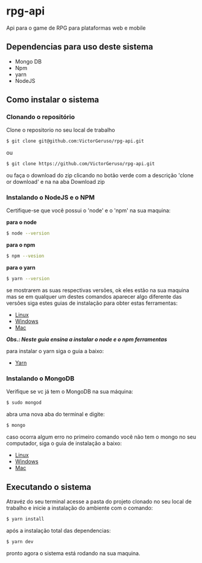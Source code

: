 # rpg-api
Api para o game de RPG para plataformas web e mobile

## Dependencias para uso deste sistema
* Mongo DB
* Npm
* yarn
* NodeJS

## Como instalar o sistema
### Clonando o repositório

Clone o repositorio no seu local de trabalho

```bash
$ git clone git@github.com:VictorGeruso/rpg-api.git
```

ou

```bash
$ git clone https://github.com/VictorGeruso/rpg-api.git
```

ou faça o download do zip clicando no botão verde com a descrição 'clone or download' e na na aba Download zip

### Instalando o NodeJS e o NPM
Certifique-se que você possui o 'node' e o 'npm' na sua maquina:

**para o node**
```bash
$ node --version
```
**para o npm**
```bash
$ npm --vesion
```

**para o yarn**
```bash
$ yarn --version
```

se mostrarem as suas respectivas versões, ok eles estão na sua maquina mas se em qualquer um destes comandos aparecer algo diferente das versões siga estes guias de instalação para obter estas ferramentas:

* [Linux](https://medium.com/collabcode/como-instalar-node-js-no-linux-corretamente-ubuntu-debian-elementary-os-729fb4c92f2d)
* [Windows](https://www.devmedia.com.br/como-instalar-o-node-js-npm-e-o-react-no-windows/40329)
* [Mac](http://blog.locaweb.com.br/geral/instalando-node-js-6-x-e-npm-no-mac-os-x-com-homebrew/)

***Obs.: Neste guia ensina a instalar o node e o npm ferramentas***

para instalar o yarn siga o guia a baixo:

* [Yarn](https://yarnpkg.com/pt-BR/docs/install#debian-stable)

### Instalando o MongoDB

Verifique se vc já tem o MongoDB na sua máquina:

```bash
$ sudo mongod
```
abra uma nova aba do terminal e digite:

```bash
$ mongo
```

caso ocorra algum erro no primeiro comando você não tem o mongo no seu computador, siga o guia de instalação a baixo:

* [Linux](https://www.digitalocean.com/community/tutorials/como-instalar-o-mongodb-no-ubuntu-16-04-pt)
* [Windows](https://medium.com/@NetoVieiraLeo/instalando-e-configurando-o-mongodb-no-windows-b1d4e1e58911)
* [Mac](https://www.oficinadanet.com.br/post/13367-instalando-mongodb-no-mac-os-x)

## Executando o sistema
Atravéz do seu terminal acesse a pasta do projeto clonado no seu local de trabalho e inicie a instalação do ambiente com o comando:

```bash
$ yarn install
```

após a instalação total das dependencias:

```bash
$ yarn dev
```

pronto agora o sistema está rodando na sua maquina.